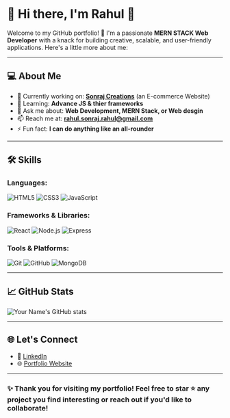 # 🌟 Hi there, I'm Rahul 👋

Welcome to my GitHub portfolio! 🚀 I'm a passionate **MERN STACK Web Developer** with a knack for building creative, scalable, and user-friendly applications. Here's a little more about me:

---

## 💻 About Me
- 🔭 Currently working on: **[Sonraj Creations](https://www.instagram.com/sonrajcreations/)** (an E-commerce Website)
- 🌱 Learning: **Advance JS & thier frameworks**
- 💬 Ask me about: **Web Development, MERN Stack, or Web desgin**
- 📫 Reach me at: **[rahul.sonraj.rahul@gmail.com](mailto:rahul.sonraj.rahul@gmail.com)**
- ⚡ Fun fact: **I can do anything like an all-rounder**

---

## 🛠️ Skills
### Languages:
![HTML5](https://img.shields.io/badge/HTML5-E34F26?style=for-the-badge&logo=html5&logoColor=white)
![CSS3](https://img.shields.io/badge/CSS3-1572B6?style=for-the-badge&logo=css3&logoColor=white)
![JavaScript](https://img.shields.io/badge/JavaScript-F7DF1E?style=for-the-badge&logo=javascript&logoColor=black)

### Frameworks & Libraries:
![React](https://img.shields.io/badge/React-20232A?style=for-the-badge&logo=react&logoColor=61DAFB)
![Node.js](https://img.shields.io/badge/Node.js-339933?style=for-the-badge&logo=node-dot-js&logoColor=white)
![Express](https://img.shields.io/badge/Express.js-404D59?style=for-the-badge)

### Tools & Platforms:
![Git](https://img.shields.io/badge/Git-F05032?style=for-the-badge&logo=git&logoColor=white)
![GitHub](https://img.shields.io/badge/GitHub-181717?style=for-the-badge&logo=github&logoColor=white)
![MongoDB](https://img.shields.io/badge/MongoDB-4EA94B?style=for-the-badge&logo=mongodb&logoColor=white)

---

## 📈 GitHub Stats
![Your Name's GitHub stats](https://github-readme-stats.vercel.app/api?username=yourusername&show_icons=true&theme=radical)

---

## 🌐 Let's Connect
- 💼 [LinkedIn](https://www.linkedin.com/in/webdev-rahul/)
- 🌐 [Portfolio Website](https://itsdevrahul.github.io/)

---

### ✨ Thank you for visiting my portfolio! Feel free to star ⭐ any project you find interesting or reach out if you'd like to collaborate!
